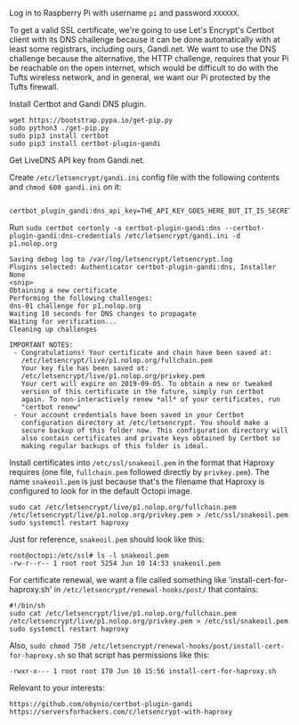Log in to Raspberry Pi with username `pi` and password `XXXXXX`.

To get a valid SSL certificate, we're going to use Let's Encrypt's Certbot client with its DNS challenge because it can be done automatically with at least some registrars, including ours, Gandi.net. We want to use the DNS challenge because the alternative, the HTTP challenge, requires that your Pi be reachable on the open internet, which would be difficult to do with the Tufts wireless network, and in general, we want our Pi protected by the Tufts firewall.

Install Certbot and Gandi DNS plugin.

    wget https://bootstrap.pypa.io/get-pip.py
    sudo python3 ./get-pip.py
    sudo pip3 install certbot
    sudo pip3 install certbot-plugin-gandi

Get LiveDNS API key from Gandi.net.

Create `/etc/letsencrypt/gandi.ini` config file with the following contents and `chmod 600 gandi.ini` on it:

        certbot_plugin_gandi:dns_api_key=THE_API_KEY_GOES_HERE_BUT_IT_IS_SECRET

Run `sudo certbot certonly -a certbot-plugin-gandi:dns --certbot-plugin-gandi:dns-credentials /etc/letsencrypt/gandi.ini -d p1.nolop.org`

    Saving debug log to /var/log/letsencrypt/letsencrypt.log
    Plugins selected: Authenticator certbot-plugin-gandi:dns, Installer None
    <snip>
    Obtaining a new certificate
    Performing the following challenges:
    dns-01 challenge for p1.nolop.org
    Waiting 10 seconds for DNS changes to propagate
    Waiting for verification...
    Cleaning up challenges

    IMPORTANT NOTES:
     - Congratulations! Your certificate and chain have been saved at:
       /etc/letsencrypt/live/p1.nolop.org/fullchain.pem
       Your key file has been saved at:
       /etc/letsencrypt/live/p1.nolop.org/privkey.pem
       Your cert will expire on 2019-09-05. To obtain a new or tweaked
       version of this certificate in the future, simply run certbot
       again. To non-interactively renew *all* of your certificates, run
       "certbot renew"
     - Your account credentials have been saved in your Certbot
       configuration directory at /etc/letsencrypt. You should make a
       secure backup of this folder now. This configuration directory will
       also contain certificates and private keys obtained by Certbot so
       making regular backups of this folder is ideal.

Install certificates into `/etc/ssl/snakeoil.pem` in the format that Haproxy requires (one file, `fullchain.pem` followed directly by `privkey.pem`). The name `snakeoil.pem` is just because that's the filename that Haproxy is configured to look for in the default Octopi image.

    sudo cat /etc/letsencrypt/live/p1.nolop.org/fullchain.pem /etc/letsencrypt/live/p1.nolop.org/privkey.pem > /etc/ssl/snakeoil.pem
    sudo systemctl restart haproxy

Just for reference, `snakeoil.pem` should look like this:

    root@octopi:/etc/ssl# ls -l snakeoil.pem
    -rw-r--r-- 1 root root 5254 Jun 10 14:33 snakeoil.pem

For certificate renewal, we want a file called something like 'install-cert-for-haproxy.sh' in `/etc/letsencrypt/renewal-hooks/post/` that contains:

    #!/bin/sh
    sudo cat /etc/letsencrypt/live/p1.nolop.org/fullchain.pem /etc/letsencrypt/live/p1.nolop.org/privkey.pem > /etc/ssl/snakeoil.pem
    sudo systemctl restart haproxy

Also, `sudo chmod 750 /etc/letsencrypt/renewal-hooks/post/install-cert-for-haproxy.sh` so that script has permissions like this:

    -rwxr-x--- 1 root root 170 Jun 10 15:56 install-cert-for-haproxy.sh

Relevant to your interests:

    https://github.com/obynio/certbot-plugin-gandi
    https://serversforhackers.com/c/letsencrypt-with-haproxy
